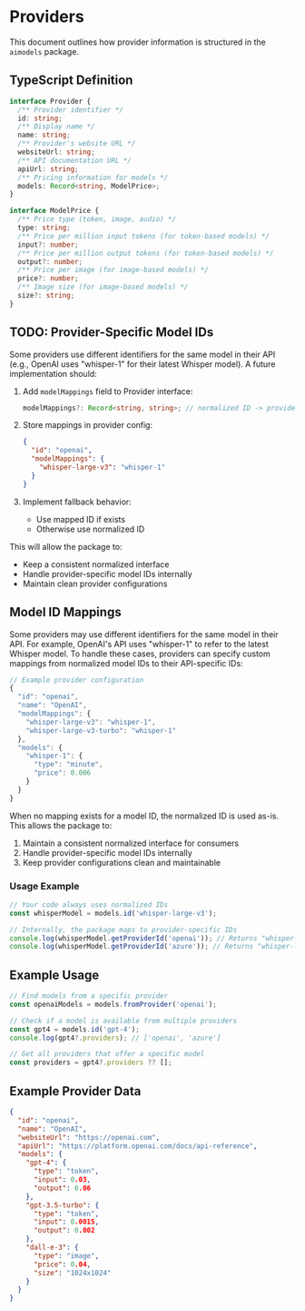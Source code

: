 # Providers

This document outlines how provider information is structured in the `aimodels` package.

## TypeScript Definition

```typescript
interface Provider {
  /** Provider identifier */
  id: string;
  /** Display name */
  name: string;
  /** Provider's website URL */
  websiteUrl: string;
  /** API documentation URL */
  apiUrl: string;
  /** Pricing information for models */
  models: Record<string, ModelPrice>;
}

interface ModelPrice {
  /** Price type (token, image, audio) */
  type: string;
  /** Price per million input tokens (for token-based models) */
  input?: number;
  /** Price per million output tokens (for token-based models) */
  output?: number;
  /** Price per image (for image-based models) */
  price?: number;
  /** Image size (for image-based models) */
  size?: string;
}
```

## TODO: Provider-Specific Model IDs

Some providers use different identifiers for the same model in their API (e.g., OpenAI uses "whisper-1" for their latest Whisper model). A future implementation should:

1. Add `modelMappings` field to Provider interface:
   ```typescript
   modelMappings?: Record<string, string>; // normalized ID -> provider ID
   ```

2. Store mappings in provider config:
   ```json
   {
     "id": "openai",
     "modelMappings": {
       "whisper-large-v3": "whisper-1"
     }
   }
   ```

3. Implement fallback behavior:
   - Use mapped ID if exists
   - Otherwise use normalized ID

This will allow the package to:
- Keep a consistent normalized interface
- Handle provider-specific model IDs internally
- Maintain clean provider configurations

## Model ID Mappings

Some providers may use different identifiers for the same model in their API. For example, OpenAI's API uses "whisper-1" to refer to the latest Whisper model. To handle these cases, providers can specify custom mappings from normalized model IDs to their API-specific IDs:

```typescript
// Example provider configuration
{
  "id": "openai",
  "name": "OpenAI",
  "modelMappings": {
    "whisper-large-v3": "whisper-1",
    "whisper-large-v3-turbo": "whisper-1"
  },
  "models": {
    "whisper-1": {
      "type": "minute",
      "price": 0.006
    }
  }
}
```

When no mapping exists for a model ID, the normalized ID is used as-is. This allows the package to:
1. Maintain a consistent normalized interface for consumers
2. Handle provider-specific model IDs internally
3. Keep provider configurations clean and maintainable

### Usage Example

```typescript
// Your code always uses normalized IDs
const whisperModel = models.id('whisper-large-v3');

// Internally, the package maps to provider-specific IDs
console.log(whisperModel.getProviderId('openai')); // Returns "whisper-1"
console.log(whisperModel.getProviderId('azure')); // Returns "whisper-large-v3"
```

## Example Usage

```typescript
// Find models from a specific provider
const openaiModels = models.fromProvider('openai');

// Check if a model is available from multiple providers
const gpt4 = models.id('gpt-4');
console.log(gpt4?.providers); // ['openai', 'azure']

// Get all providers that offer a specific model
const providers = gpt4?.providers ?? [];
```

## Example Provider Data

```json
{
  "id": "openai",
  "name": "OpenAI",
  "websiteUrl": "https://openai.com",
  "apiUrl": "https://platform.openai.com/docs/api-reference",
  "models": {
    "gpt-4": {
      "type": "token",
      "input": 0.03,
      "output": 0.06
    },
    "gpt-3.5-turbo": {
      "type": "token",
      "input": 0.0015,
      "output": 0.002
    },
    "dall-e-3": {
      "type": "image",
      "price": 0.04,
      "size": "1024x1024"
    }
  }
}
```
